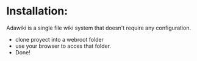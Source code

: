 # Installation:

Adawiki is a single file wiki system that doesn't require any configuration.

* clone proyect into a webroot folder
* use your browser to acces that folder.
* Done!